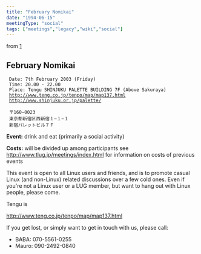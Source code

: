 ```yaml
---
title: "February Nomikai"
date: "1994-06-15"
meetingType: "social"
tags: ["meetings","legacy","wiki","social"]
---
```


<p>from <a href="http://lists.tlug.jp/ML/0302/msg00032.html">1</a></p>
<h2 id="february_nomikai">February Nomikai</h2>
<p><code> Date: 7th February 2003 (Friday)</code><br />
<code> Time: 20.00 - 22.00</code><br />
<code> Place: Tengu SHINJUKU PALETTE BUILDING 7F (Above Sakuraya)</code><br />
<code> </code><a href="http://www.teng.co.jp/tenpo/map/map137.html"><code>http://www.teng.co.jp/tenpo/map/map137.html</code></a><br />
<code> </code><a href="http://www.shinjuku.or.jp/palette/"><code>http://www.shinjuku.or.jp/palette/</code></a></p>
<p><code> 〒160−0023</code><br />
<code> 東京都新宿区西新宿１−１−１</code><br />
<code> 新宿パレットビル７Ｆ</code></p>
<p><strong>Event:</strong> drink and eat (primarily a social activity)</p>
<p><strong>Costs:</strong> will be divided up among participants
see <a href="http://www.tlug.jp/meetings/index.html">http://www.tlug.jp/meetings/index.html</a>
for information on costs of previous events</p>
<p>This event is open to all Linux users and friends, and is
to promote casual Linux (and non-Linux) related discussions
over a few cold ones. Even if you're not a Linux user or a
LUG member, but want to hang out with Linux people, please come.</p>
<p>Tengu is</p>
<p><a href="http://www.teng.co.jp/tenpo/map/map137.html">http://www.teng.co.jp/tenpo/map/map137.html</a></p>
<p>If you get lost, or simply want to get in touch with us, please
call:</p>
<ul>
<li>BABA: 070-5561-0255</li>
<li>Mauro: 090-2492-0840</li>
</ul>
